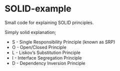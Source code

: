 # SOLID-example
Small code for explaining SOLID principles.

Simply solid explanation;
- S - Single Responsibility Principle (known as SRP)
- O - Open/Closed Principle
- L - Liskov’s Substitution Principle
- I - Interface Segregation Principle
- D - Dependency Inversion Principle
